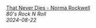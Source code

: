 <!--2024-08-22 03:00:42-->
<div class="yb">
  <a class="nodecor" href="/index.html?rok/that_never_dies_-_norma_rockwell">
    <img class="preview" data-videoid="zSaxnNNMhMg" src="https://i3.ytimg.com/vi/zSaxnNNMhMg/hqdefault.jpg" align="middle" alt="">
  </a>
  <div class="inlbl text">
    <a class="nodecor" href="/index.html?rok/that_never_dies_-_norma_rockwell">That Never Dies - Norma Rockwell</a><br>
    <i class="smaller2">80's Rock N Roll</i><br>
    <i class="smaller3">2024-08-22</i>
  </div>
</div>
